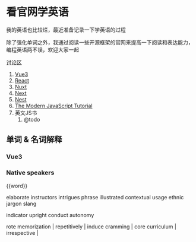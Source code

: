 # 看官网学英语

我的英语也比较烂，最近准备记录一下学英语的过程

除了强化单词之外，我通过阅读一些开源框架的官网来提高一下阅读和表达能力，编程英语两不误，欢迎大家一起

[讨论区](https://github.com/shengxinjing/fe-advanced-interview/discussions/categories/%E8%8B%B1%E8%AF%AD%E5%AD%A6%E4%B9%A0)

1. [Vue3](https://vuejs.org/)
2. [React](https://beta.reactjs.org/)
3. [Nuxt](https://nuxt.com/v3)
4. [Next](https://nextjs.org/)
5. [Nest](https://nestjs.com/)
6. [The Modern JavaScript Tutorial](https://javascript.info/)
7. 英文JS书
   1. @todo


## 单词 & 名词解释

### Vue3


### Native speakers

<script setup>
const education = 'arduous process,reputation,aspiration,pursuit,rural,distractions,pupils,form,innovatively,academic,qualifications,lateral thinking,standardised,rote memorisation,repetitively,induce cramming,conduct,autonomy,role model'.split(',')
</script>

<Word v-for="word in education">{{word}}</Word>

elaborate instructors intrigues phrase illustrated contextual usage ethnic jargon slang

indicator upright conduct autonomy

rote memorization | repetitively | induce cramming | core curriculum | irrespective | 
